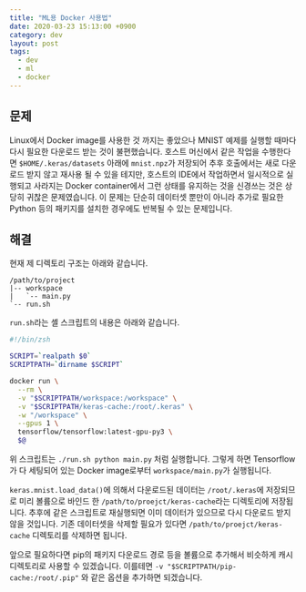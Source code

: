 ```yaml
---
title: "ML용 Docker 사용법"
date: 2020-03-23 15:13:00 +0900
category: dev
layout: post
tags:
  - dev
  - ml
  - docker
---
```


## 문제

Linux에서 Docker image를 사용한 것 까지는 좋았으나 MNIST 예제를 실행할 때마다 다시 필요한 다운로드 받는 것이 불편했습니다.
호스트 머신에서 같은 작업을 수행한다면 `$HOME/.keras/datasets` 아래에 `mnist.npz`가 저장되어
추후 호출에서는 새로 다운로드 받지 않고 재사용 될 수 있을 테지만,
호스트의 IDE에서 작업하면서 일시적으로 실행되고 사라지는 Docker container에서 그런 상태를 유지하는 것을 신경쓰는 것은 상당히 귀찮은 문제였습니다.
이 문제는 단순히 데이터셋 뿐만이 아니라 추가로 필요한 Python 등의 패키지를 설치한 경우에도 반복될 수 있는 문제입니다.

## 해결

현재 제 디렉토리 구조는 아래와 같습니다.

```
/path/to/project
|-- workspace
|   `-- main.py
`-- run.sh
```

`run.sh`라는 셸 스크립트의 내용은 아래와 같습니다.

```sh
#!/bin/zsh

SCRIPT=`realpath $0`
SCRIPTPATH=`dirname $SCRIPT`

docker run \
  --rm \
  -v "$SCRIPTPATH/workspace:/workspace" \
  -v "$SCRIPTPATH/keras-cache:/root/.keras" \
  -w "/workspace" \
  --gpus 1 \
  tensorflow/tensorflow:latest-gpu-py3 \
  $@
```

위 스크립트는 `./run.sh python main.py` 처럼 실행합니다.
그렇게 하면 Tensorflow가 다 세팅되어 있는 Docker image로부터 `workspace/main.py`가 실행됩니다.

`keras.mnist.load_data()`에 의해서 다운로드된 데이터는 `/root/.keras`에 저장되므로
미리 볼륨으로 바인드 한 `/path/to/proejct/keras-cache`라는 디렉토리에 저장됩니다.
추후에 같은 스크립트로 재실행되면 이미 데이터가 있으므로 다시 다운로드 받지 않을 것입니다.
기존 데이터셋을 삭제할 필요가 있다면 `/path/to/proejct/keras-cache` 디렉토리를 삭제하면 됩니다.

앞으로 필요하다면 pip의 패키지 다운로드 경로 등을 볼륨으로 추가해서 비슷하게 캐시 디렉토리로 사용할 수 있겠습니다.
이를테면 `-v "$SCRIPTPATH/pip-cache:/root/.pip"` 와 같은 옵션을 추가하면 되겠습니다.
